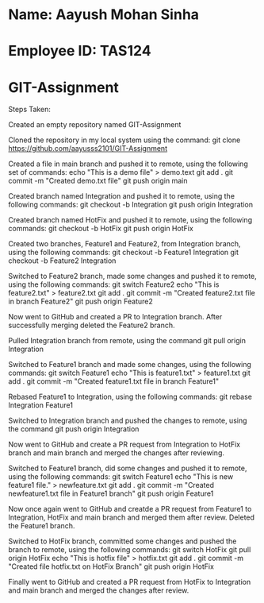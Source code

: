# Name: Aayush Mohan Sinha
# Employee ID: TAS124
# GIT-Assignment

Steps Taken:
 
Created an empty repository named GIT-Assignment

Cloned the repository in my local system using the command:
git clone https://github.com/aayusss2101/GIT-Assignment

Created a file in main branch and pushed it to remote, using the following set of commands:
echo "This is a demo file" > demo.text
git add .
git commit -m "Created demo.txt file"
git push origin main

Created branch named Integration and pushed it to remote, using the following commands:
git checkout -b Integration
git push origin Integration

Created branch named HotFix and pushed it to remote, using the following commands:
git checkout -b HotFix
git push origin HotFix

Created two branches, Feature1 and Feature2, from Integration branch, using the following commands:
git checkout -b Feature1 Integration
git checkout -b Feature2 Integration

Switched to Feature2 branch, made some changes and pushed it to remote, using the following commands:
git switch Feature2
echo "This is feature2.txt" > feature2.txt
git add .
git commit -m "Created feature2.txt file in branch Feature2"
git push origin Feature2

Now went to GitHub and created a PR to Integration branch.
After successfully merging deleted the Feature2 branch.

Pulled Integration branch from remote, using the command
git pull origin Integration

Switched to Feature1 branch and made some changes, using the following commands:
git switch Feature1
echo "This is feature1.txt" > feature1.txt
git add .
git commit -m "Created feature1.txt file in branch Feature1"

Rebased Feature1 to Integration, using the following commands:
git rebase Integration Feature1

Switched to Integration branch and pushed the changes to remote, using the command
git push origin Integration

Now went to GitHub and create a PR request from Integration to HotFix branch and main branch and merged the changes after reviewing.

Switched to Feature1 branch, did some changes and pushed it to remote, using the following commands:
git switch Feature1
echo "This is new feature1 file." > newfeature.txt
git add .
git commit -m "Created newfeature1.txt file in Feature1 branch"
git push origin Feature1

Now once again went to GitHub and creatde a PR request from Feature1 to Integration, HotFix and main branch and merged them after review.
Deleted the Feature1 branch.

Switched to HotFix branch, committed some changes and pushed the branch to remote, using the following commands:
git switch HotFix
git pull origin HotFix
echo "This is hotfix file" > hotfix.txt
git add .
git commit -m "Created file hotfix.txt on HotFix Branch"
git push origin HotFix

Finally went to GitHub and created a PR request from HotFix to Integration and main branch and merged the changes after review.
